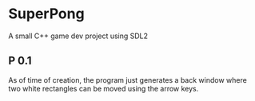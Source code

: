 # SuperPong
A small C++ game dev project using SDL2

## P 0.1
As of time of creation, the program just generates a back window where two white rectangles can be moved using the arrow keys.
